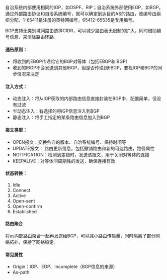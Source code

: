 自治系统内部使用相同的IGP，如OSPF、RIP；自治系统外部使用EGP，如BGP。通过外部路由协议和自治系统编号，就可以确定到达目的AS的路由，改编号由组织分配，1-65411是注册的英特网编号，65412-65535是专用编号。

BGP支持无类别域间路由选择CIDR，可以减少路由表无限制的扩大，同时借助编号信息，来消除路由环路。

#### 通告原则：

- 将收到的EBGP传递给它的BGP对等体（包括EBGP和IBGP）
- 收到的IBGP不会发送到其他IBGP，但是否传递到EBGP，要视IGP和BGP的同步情况来决定

#### 注入方式：

- 动态注入：将从IGP获取的内部路由信息直接封装在BGP中，配置简单，但没有过滤
- 半动态注入：有选择的将IGP信息注入到BGP
- 静态注入：将手工指定的某条路由信息加入到BGP

#### 报文类型：

- OPEN报文：交换各自的版本、自治系统编号、保持时间等
- UPDATE报文： 路由更新信息，包括撤销路由和新的可达路由，路径属性
- NOTIFICATION：检测到差错时，发送该报文，用于关闭对等体的连接
- KEEPALIVE：对等体间周期性的发送，确保连接有效

#### 状态转换：

1. Idle
2. Connect
3. Active
4. Open-sent
5. Open-confirm
6. Established

#### 路由聚合

将as内部路由聚合一起再发送给BGP，可以减小路由传输量，同时隔离了部分网络拓扑，保持了网络稳定。

#### 常见属性

- Origin：IGP、EGP、Incomplete（BGP信息的来源）
- As-path